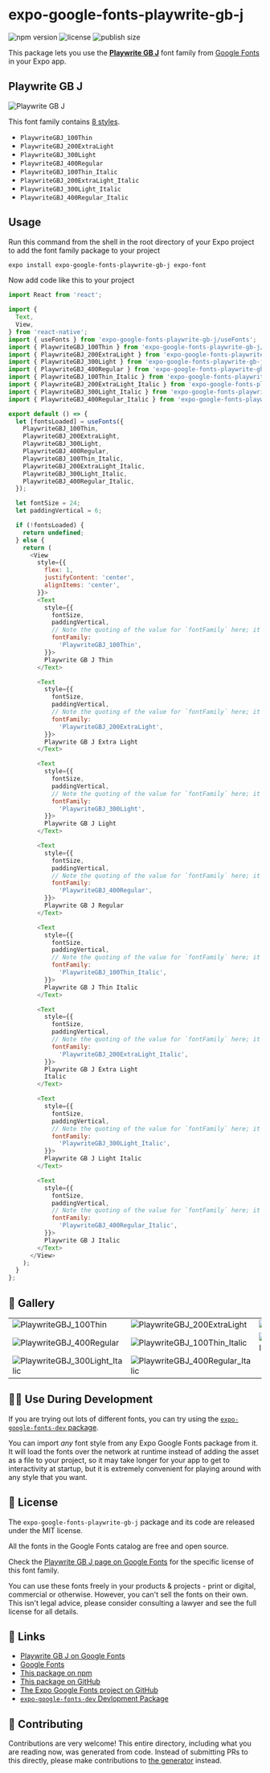 # expo-google-fonts-playwrite-gb-j

![npm version](https://flat.badgen.net/npm/v/expo-google-fonts-playwrite-gb-j)
![license](https://flat.badgen.net/github/license/expo/google-fonts)
![publish size](https://flat.badgen.net/packagephobia/install/expo-google-fonts-playwrite-gb-j)

This package lets you use the [**Playwrite GB J**](https://fonts.google.com/specimen/Playwrite+GB+J) font family from [Google Fonts](https://fonts.google.com/) in your Expo app.

## Playwrite GB J

![Playwrite GB J](./font-family.png)

This font family contains [8 styles](#-gallery).

- `PlaywriteGBJ_100Thin`
- `PlaywriteGBJ_200ExtraLight`
- `PlaywriteGBJ_300Light`
- `PlaywriteGBJ_400Regular`
- `PlaywriteGBJ_100Thin_Italic`
- `PlaywriteGBJ_200ExtraLight_Italic`
- `PlaywriteGBJ_300Light_Italic`
- `PlaywriteGBJ_400Regular_Italic`

## Usage

Run this command from the shell in the root directory of your Expo project to add the font family package to your project
```sh
expo install expo-google-fonts-playwrite-gb-j expo-font
```

Now add code like this to your project
```js
import React from 'react';

import {
  Text,
  View,
} from 'react-native';
import { useFonts } from 'expo-google-fonts-playwrite-gb-j/useFonts';
import { PlaywriteGBJ_100Thin } from 'expo-google-fonts-playwrite-gb-j/100Thin';
import { PlaywriteGBJ_200ExtraLight } from 'expo-google-fonts-playwrite-gb-j/200ExtraLight';
import { PlaywriteGBJ_300Light } from 'expo-google-fonts-playwrite-gb-j/300Light';
import { PlaywriteGBJ_400Regular } from 'expo-google-fonts-playwrite-gb-j/400Regular';
import { PlaywriteGBJ_100Thin_Italic } from 'expo-google-fonts-playwrite-gb-j/100Thin_Italic';
import { PlaywriteGBJ_200ExtraLight_Italic } from 'expo-google-fonts-playwrite-gb-j/200ExtraLight_Italic';
import { PlaywriteGBJ_300Light_Italic } from 'expo-google-fonts-playwrite-gb-j/300Light_Italic';
import { PlaywriteGBJ_400Regular_Italic } from 'expo-google-fonts-playwrite-gb-j/400Regular_Italic';

export default () => {
  let [fontsLoaded] = useFonts({
    PlaywriteGBJ_100Thin,
    PlaywriteGBJ_200ExtraLight,
    PlaywriteGBJ_300Light,
    PlaywriteGBJ_400Regular,
    PlaywriteGBJ_100Thin_Italic,
    PlaywriteGBJ_200ExtraLight_Italic,
    PlaywriteGBJ_300Light_Italic,
    PlaywriteGBJ_400Regular_Italic,
  });

  let fontSize = 24;
  let paddingVertical = 6;

  if (!fontsLoaded) {
    return undefined;
  } else {
    return (
      <View
        style={{
          flex: 1,
          justifyContent: 'center',
          alignItems: 'center',
        }}>
        <Text
          style={{
            fontSize,
            paddingVertical,
            // Note the quoting of the value for `fontFamily` here; it expects a string!
            fontFamily:
              'PlaywriteGBJ_100Thin',
          }}>
          Playwrite GB J Thin
        </Text>

        <Text
          style={{
            fontSize,
            paddingVertical,
            // Note the quoting of the value for `fontFamily` here; it expects a string!
            fontFamily:
              'PlaywriteGBJ_200ExtraLight',
          }}>
          Playwrite GB J Extra Light
        </Text>

        <Text
          style={{
            fontSize,
            paddingVertical,
            // Note the quoting of the value for `fontFamily` here; it expects a string!
            fontFamily:
              'PlaywriteGBJ_300Light',
          }}>
          Playwrite GB J Light
        </Text>

        <Text
          style={{
            fontSize,
            paddingVertical,
            // Note the quoting of the value for `fontFamily` here; it expects a string!
            fontFamily:
              'PlaywriteGBJ_400Regular',
          }}>
          Playwrite GB J Regular
        </Text>

        <Text
          style={{
            fontSize,
            paddingVertical,
            // Note the quoting of the value for `fontFamily` here; it expects a string!
            fontFamily:
              'PlaywriteGBJ_100Thin_Italic',
          }}>
          Playwrite GB J Thin Italic
        </Text>

        <Text
          style={{
            fontSize,
            paddingVertical,
            // Note the quoting of the value for `fontFamily` here; it expects a string!
            fontFamily:
              'PlaywriteGBJ_200ExtraLight_Italic',
          }}>
          Playwrite GB J Extra Light
          Italic
        </Text>

        <Text
          style={{
            fontSize,
            paddingVertical,
            // Note the quoting of the value for `fontFamily` here; it expects a string!
            fontFamily:
              'PlaywriteGBJ_300Light_Italic',
          }}>
          Playwrite GB J Light Italic
        </Text>

        <Text
          style={{
            fontSize,
            paddingVertical,
            // Note the quoting of the value for `fontFamily` here; it expects a string!
            fontFamily:
              'PlaywriteGBJ_400Regular_Italic',
          }}>
          Playwrite GB J Italic
        </Text>
      </View>
    );
  }
};

```

## 🔡 Gallery


||||
|-|-|-|
|![PlaywriteGBJ_100Thin](.//100Thin/PlaywriteGBJ_100Thin.ttf.png)|![PlaywriteGBJ_200ExtraLight](.//200ExtraLight/PlaywriteGBJ_200ExtraLight.ttf.png)|![PlaywriteGBJ_300Light](.//300Light/PlaywriteGBJ_300Light.ttf.png)||
|![PlaywriteGBJ_400Regular](.//400Regular/PlaywriteGBJ_400Regular.ttf.png)|![PlaywriteGBJ_100Thin_Italic](.//100Thin_Italic/PlaywriteGBJ_100Thin_Italic.ttf.png)|![PlaywriteGBJ_200ExtraLight_Italic](.//200ExtraLight_Italic/PlaywriteGBJ_200ExtraLight_Italic.ttf.png)||
|![PlaywriteGBJ_300Light_Italic](.//300Light_Italic/PlaywriteGBJ_300Light_Italic.ttf.png)|![PlaywriteGBJ_400Regular_Italic](.//400Regular_Italic/PlaywriteGBJ_400Regular_Italic.ttf.png)|||


## 👩‍💻 Use During Development

If you are trying out lots of different fonts, you can try using the [`expo-google-fonts-dev` package](https://github.com/freeboub/google-fonts/tree/master/font-packages/dev#readme).

You can import *any* font style from any Expo Google Fonts package from it. It will load the fonts
over the network at runtime instead of adding the asset as a file to your project, so it may take longer
for your app to get to interactivity at startup, but it is extremely convenient
for playing around with any style that you want.

## 📖 License

The `expo-google-fonts-playwrite-gb-j` package and its code are released under the MIT license.

All the fonts in the Google Fonts catalog are free and open source.

Check the [Playwrite GB J page on Google Fonts](https://fonts.google.com/specimen/Playwrite+GB+J) for the specific license of this font family.

You can use these fonts freely in your products & projects - print or digital, commercial or otherwise. However, you can't sell the fonts on their own. This isn't legal advice, please consider consulting a lawyer and see the full license for all details.

## 🔗 Links

- [Playwrite GB J on Google Fonts](https://fonts.google.com/specimen/Playwrite+GB+J)
- [Google Fonts](https://fonts.google.com/)
- [This package on npm](https://www.npmjs.com/package/expo-google-fonts-playwrite-gb-j)
- [This package on GitHub](https://github.com/freeboub/google-fonts/tree/master/font-packages/playwrite-gb-j)
- [The Expo Google Fonts project on GitHub](https://github.com/freeboub/google-fonts)
- [`expo-google-fonts-dev` Devlopment Package](https://github.com/freeboub/google-fonts/tree/master/font-packages/dev)

## 🤝 Contributing

Contributions are very welcome! This entire directory, including what you are reading now, was generated from code. Instead of submitting PRs to this directly, please make contributions to [the generator](https://github.com/freeboub/google-fonts/tree/master/packages/generator) instead.
